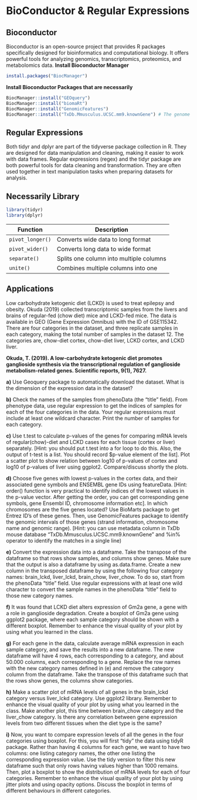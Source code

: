 # BioConductor & Regular Expressions
## Bioconductor
Bioconductor is an open-source project that provides R packages specifically designed for bioinformatics and computational biology. It offers powerful tools for analyzing genomics, transcriptomics, proteomics, and metabolomics data.
**Install Bioconductor Manager**

```r
install.packages("BiocManager")
```

**Install Bioconductor Packages that are necessarily**

```r
BiocManager::install("GEOquery") 
BiocManager::install("biomaRt") 
BiocManager::install("GenomicFeatures") 
BiocManager::install("TxDb.Mmusculus.UCSC.mm9.knownGene") # The genome data of the living species used was downloaded
```
## Regular Expressions
Both tidyr and dplyr are part of the tidyverse package collection in R. They are designed for data manipulation and cleaning, making it easier to work with data frames. Regular expressions (regex) and the tidyr package are both powerful tools for data cleaning and transformation. They are often used together in text manipulation tasks when preparing datasets for analysis.

## Necessarily Library
```r
library(tidyr)
library(dplyr)
```

| Function          | Description |
|------------------|------------|
| `pivot_longer()` | 	Converts wide data to long format |
| `pivot_wider()` | Converts long data to wide format |
| `separate()` | Splits one column into multiple columns |
| `unite()` | 	Combines multiple columns into one |


## Applications 

Low carbohydrate ketogenic diet (LCKD) is used to treat epilepsy and obesity. Okuda (2019) collected transcriptomic samples from the livers and brains of regular-fed (chow diet) mice and LCKD-fed mice. The data is available in GEO (Gene Expression Omnibus) with the ID of GSE115342. There are four categories in the dataset, and three replicate samples in each category, making the total number of samples in the dataset 12. The categories are, chow-diet cortex, chow-diet liver, LCKD cortex, and LCKD liver.

**Okuda, T. (2019). A low-carbohydrate ketogenic diet promotes ganglioside synthesis via the transcriptional regulation of ganglioside metabolism-related genes. Scientific reports, 9(1), 7627.**

**a)** Use Geoquery package to automatically download the dataset. What is the dimension of the expression data in the dataset? 

**b)** Check the names of the samples from phenoData (the “title” field). From phenotype data, use regular expression to get the indices of samples for each of the four categories in the data. Your regular expressions must include at least one wildcard character. Print the number of samples for each category. 

**c)** Use t.test to calculate p-values of the genes for comparing mRNA levels of regular(chow)-diet and LCKD cases for each tissue (cortex or liver) separately. [Hint: you should put t.test into a for loop to do this. Also, the output of t-test is a list. You should record $p-value element of the list]. Plot a scatter plot to show relation between log10 of p-values of cortex and log10 of p-values of liver using ggplot2. Compare/discuss shortly the plots. 

**d)** Choose five genes with lowest p-values in the cortex data, and their associated gene symbols and ENSEMBL gene IDs using featureData. [Hint: order() function is very practical to identify indices of the lowest values in the p-value vector. After getting the order, you can get corresponding gene symbols, gene Ensembl ID, chromosome information etc]. In which chromosomes are the five genes located? Use BioMarts package to get Entrez ID’s of these genes. Then, use GenomicFeatures package to identify the genomic intervals of those genes (strand information, chromosome name and genomic range). [Hint: you can use metadata column in TxDb mouse database “TxDb.Mmusculus.UCSC.mm9.knownGene” and %in% operator to identify the matches in a single line) 

**e)** Convert the expression data into a dataframe. Take the transpose of the dataframe so that rows show samples, and columns show genes. Make sure that the output is also a dataframe by using as.data.frame. Create a new column in the transposed dataframe by using the following four category names: brain_lckd, liver_lckd, brain_chow, liver_chow. To do so, start from the phenoData “title” field. Use regular expressions with at least one wild character to convert the sample names in the phenoData “title” field to those new category names. 

**f)** It was found that LCKD diet alters expression of Gm2a gene, a gene with a role in ganglioside degradation. Create a boxplot of Gm2a gene using ggplot2 package, where each sample category should be shown with a different boxplot. Remember to enhance the visual quality of your plot by using what you learned in the class. 

**g)** For each gene in the data, calculate average mRNA expression in each sample category, and save the results into a new dataframe. The new dataframe will have 4 rows, each corresponding to a category, and about 50.000 columns, each corresponding to a gene. Replace the row names with the new category names defined in (e) and remove the category column from the dataframe. Take the transpose of this dataframe such that the rows show genes, the columns show categories. 

**h)** Make a scatter plot of mRNA levels of all genes in the brain_lckd category versus liver_lckd category. Use ggplot2 library. Remember to enhance the visual quality of your plot by using what you learned in the class. Make another plot, this time between brain_chow category and the liver_chow category. Is there any correlation between gene expression levels from two different tissues when the diet type is the same? 

**i)** Now, you want to compare expression levels of all the genes in the four categories using boxplot. For this, you will first “tidy” the data using tidyR package. Rather than having 4 columns for each gene, we want to have two columns: one listing category names, the other one listing the corresponding expression value. Use the tidy version to filter this new dataframe such that only rows having values higher than 1000 remains. Then, plot a boxplot to show the distribution of mRNA levels for each of four categories. Remember to enhance the visual quality of your plot by using jitter plots and using opacity options. Discuss the boxplot in terms of different behaviours in different categories.

